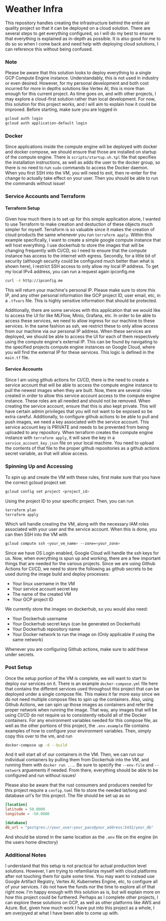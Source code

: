 # Weather Infra
This repository handles creating the infrastructure behind the entire air quality project so that it can be deployed on a cloud solution. There are several steps to get everything configured, so I will do my best to ensure that everything is explained as in-depth as possible. It is also good for me to do so so when I come back and need help with deploying cloud solutions, I can reference this without being confused.

### Note
Please be aware that this solution looks to deploy everything to a single GCP Compute Engine instance. Understandably, this is not used in industry or even desired. However, for my personal development and both cost incurred for more in depths solutions like Vertex AI, this is more than enough for this current project. As time goes on, and with other projects, I may explore a cloud-first solution rather than local development. For now, this solution for this project works, and I will aim to explain how it could be improved. Before starting, make sure you are logged in

```bash
gcloud auth login
gcloud auth application-default login
```

### Docker
Since applications inside the compute engine will be deployed with docker and docker compose, we should ensure that those are installed on startup of the compute engine. There is `scripts/startup.sh.tpl` file that specifies the installation instructions, as well as adds the user to the docker group, so there is no need to run `sudo` commands to access the Docker daemon. When you first SSH into the VM, you will need to exit, then re-enter for the change to actually take effect on your user. Then you should be able to run the commands without issue!

### Service Accounts and Terraform
#### Terraform Setup
Given how much there is to set up for this simple application alone, I wanted to use Terraform to make creation and destuction of these objects much simpler for myself. Terraform is so valuable since it makes the creation of cloud products the same whenever you run `terraform apply`. Within this example specifically, I want to create a simple google compute instance that will host everything. I use dockerhub to store the images that will be changing frequently with CI/CD, so I need to ensure that the compute instance has access to the internet with egress. Secondly, for a little bit of security (although security could be configured much better than what is shown here), I restrict SSH access to only allow my local IP address. To get my local IPv4 address, you can run a request again ipconfig.me

```bash
curl -4 http://ipconfig.me
```

This will return your machine's personal IP. Please make sure to store this IP, and any other personal information like GCP project ID, user email, etc, in a `.tfvars` file. This is highly sensitive information that should be protected. 

Additionally, there are some services with this application that we would like to access the UI for like MLFlow, Minio, Grafana, etc. In order to be able to access these services, we need to allow ingress for our machine to these services. In the same fashion as ssh, we restrict these to only allow access from our machine via our personal IP address. When these services are deployed, we should be able to access the UI for each of them respectively using the compute engine's external IP. This can be found by navigating to the specified projects compute engine instances on Google Cloud, where you will find the external IP for these services. This logic is defined in the `main.tf` file. 

#### Service Accounts
Since I am using github actions for CI/CD, there is the need to create a service account that will be able to access the compute engine instance to pull the newest images when they are built. Now, there are several roles created in order to allow this service account access to the compute engine instance. These roles are all needed and should not be removed. When creating the service account, ensure that this is also kept private. This will have certain admin privileges that you will not want to be exposed so be extra careful. Additionally, to configure github actions to be able to pull and push images, we need a key associated with the service account. This service account key is PRIVATE and needs to be prevented from being uploaded to any repository. When terraform creates the compute engine instance with `terraform apply`, it will save the key in a `service_account_key.json` file on your local machine. You need to upload the contents of that file to the proper github repositories as a github actions secret variable, as that will allow access. 

### Spinning Up and Accessing
To spin up and create the VM with these rules, first make sure that you have the correct gcloud project set
```bash
gcloud config set project <project_id>
```

Using the project ID to your specific project. Then, you can run 

```bash
terraform plan
terraform apply
```

Which will handle creating the VM, along with the necessary IAM roles associated with your user and the service account. When this is done, you can then SSH into the VM with

```bash
gcloud compute ssh <your_vm_name> --zone=<your_zone>
```

Since we have OS Login enabled, Google Cloud will handle the ssh keys for us. Now, when everything is spun up and working, there are a few important things that are needed for the various projects. Since we are using Github Actions for CI/CD, we need to store the following as github secrets to be used during the image build and deploy processes:
- Your linux username in the VM
- Your service account secret key
- The name of the created VM
- Your GCP project ID

We currently store the images on dockerhub, so you would also need:
- Your Dockerhub username
- Your Dockerhub secret keys (can be generated on Dockerhub)
- Your Dockerhub repository name
- Your Docker network to run the image on (Only applicable if using the same network)

Whenever you are configuring Github actions, make sure to add these under secrets.

### Post Setup
Once the setup portion of the VM is complete, we will want to start to deploy our services on it. There is an example `docker-compose.yml` file here that contains the different services used throughout this project that can be deployed under a single compose file. This makes it far more easy since we do not need multiple compose files to spin up the containers. Also, using Github Actions, we can spin up those images as containers and refer the proper network when running the image. That way, any images that will be using CI/CD do not require us to consistently rebuild all of the Docker containers. For any environment variables needed for this compose file, as well as the other portions of this project, the `.env.example` file contains examples of how to configure your environment variables. Then, simply copy this over to the vm, and run

```bash
docker-compose up -d --build
```

And it will start all of our containers in the VM. Then, we can run our individual containers by pulling them from Dockerhub into the VM, and running them with `docker run ...`. Be sure to specify the `--env-file` and `--network` arguements if needed. From there, everything should be able to be configured and run without issues!

Please also be aware that the rust consumers and producers needed for this project require a `config.toml` file to store the needed lat/long and database url's for this project. The file should be set up as so

```toml
[location]
latitude = 50.0000
longitude = -50.0000

[database]
db_url = "postgres://your_user:your_pass@your_address:5432/your_db"
```

And should be stored in the same location as the `.env` file on the engine (in the users home directory)

### Additional Notes
I understand that this setup is not practical for actual production level solutions. However, I am trying to refamiliarize myself with cloud platforms after not touching them for quite some time. You may want to instead use Google Artifact Registry, Vertex AI, Kubernetes Engine, etc, to configure all of your services. I do not have the funds nor the time to explore all of that right now. I'm happy enough with this solution as is, but will explain more on how this project could be furthered. Perhaps as I complete other projects, I can explore these solutions on GCP, as well as other platforms like AWS and Azure. But, given how much work I have put into this project as a whole, I am overjoyed at what I have been able to come up with. 